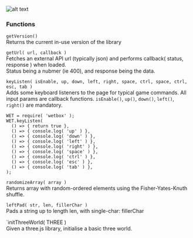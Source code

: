![alt text](https://onitz.github.io/npm-wetbox/trump.svg "Make Prototypes Great Again.")

### Functions ### 
`getVersion()`  
Returns the current in-use version of the library

`getUrl( url, callback )`  
Fetches an external API url (typically json) and performs callback( status, response ) when loaded.  
Status being a nubmer (ie 400), and response being the data.

`keyListen( isEnable, up, down, left, right, space, ctrl, space, ctrl, esc, tab )`  
Adds some keyboard listeners to the page for typical game commands. All input params are callback functions. `isEnable()`, `up()`, `down()`, `left()`, `right()` are mandatory.
```
WET = require( 'wetbox' );
WET.keyListen( 
  () => { return true },
  () => { console.log( 'up' ) },
  () => { console.log( 'down' ) },
  () => { console.log( 'left' ) },
  () => { console.log( 'right' ) },
  () => { console.log( 'space' ) },
  () => { console.log( 'ctrl' ) },
  () => { console.log( 'esc' ) },
  () => { console.log( 'tab' ) },
);
```


`randomizeArray( array )`  
Returns array with random-ordered elements using the Fisher-Yates-Knuth shuffle.

`leftPad( str, len, fillerChar )`  
Pads a string up to length len, with single-char: fillerChar 

`initThreeWorld( THREE )  
Given a three.js library, initialise a basic three world.

